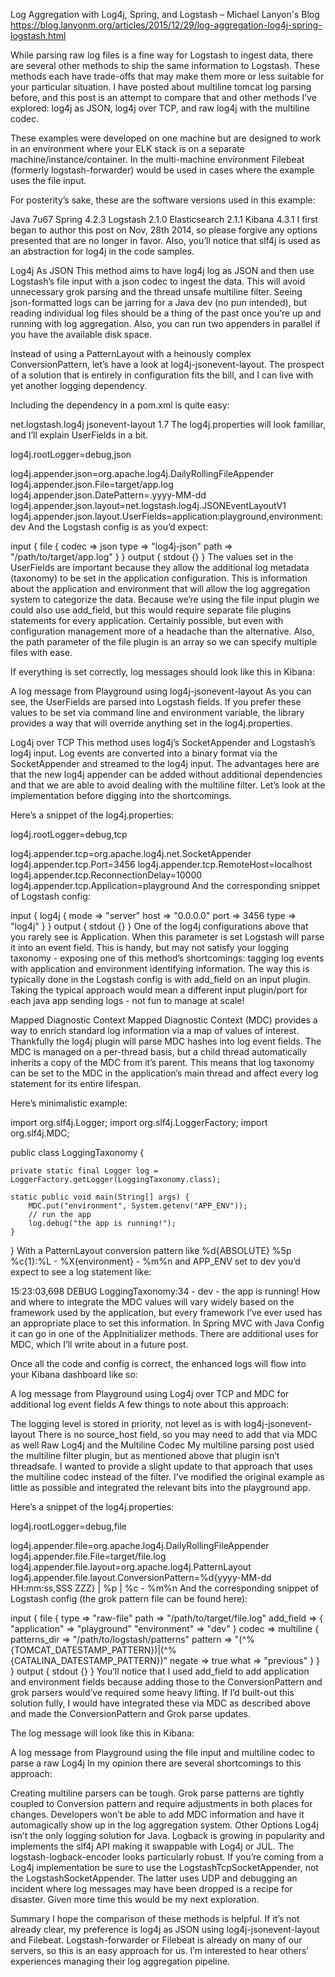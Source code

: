 

Log Aggregation with Log4j, Spring, and Logstash – Michael Lanyon's Blog https://blog.lanyonm.org/articles/2015/12/29/log-aggregation-log4j-spring-logstash.html

While parsing raw log files is a fine way for Logstash to ingest data, there are several other methods to ship the same information to Logstash. These methods each have trade-offs that may make them more or less suitable for your particular situation. I have posted about multiline tomcat log parsing before, and this post is an attempt to compare that and other methods I’ve explored: log4j as JSON, log4j over TCP, and raw log4j with the multiline codec.

These examples were developed on one machine but are designed to work in an environment where your ELK stack is on a separate machine/instance/container. In the multi-machine environment Filebeat (formerly logstash-forwarder) would be used in cases where the example uses the file input.

For posterity’s sake, these are the software versions used in this example:

Java 7u67
Spring 4.2.3
Logstash 2.1.0
Elasticsearch 2.1.1
Kibana 4.3.1
I first began to author this post on Nov, 28th 2014, so please forgive any options presented that are no longer in favor. Also, you’ll notice that slf4j is used as an abstraction for log4j in the code samples.

Log4j As JSON
This method aims to have log4j log as JSON and then use Logstash’s file input with a json codec to ingest the data. This will avoid unnecessary grok parsing and the thread unsafe multiline filter. Seeing json-formatted logs can be jarring for a Java dev (no pun intended), but reading individual log files should be a thing of the past once you’re up and running with log aggregation. Also, you can run two appenders in parallel if you have the available disk space.

Instead of using a PatternLayout with a heinously complex ConversionPattern, let’s have a look at log4j-jsonevent-layout. The prospect of a solution that is entirely in configuration fits the bill, and I can live with yet another logging dependency.

Including the dependency in a pom.xml is quite easy:

<dependency>
    <groupId>net.logstash.log4j</groupId>
    <artifactId>jsonevent-layout</artifactId>
    <version>1.7</version>
</dependency>
The log4j.properties will look familiar, and I’ll explain UserFields in a bit.

log4j.rootLogger=debug,json

log4j.appender.json=org.apache.log4j.DailyRollingFileAppender
log4j.appender.json.File=target/app.log
log4j.appender.json.DatePattern=.yyyy-MM-dd
log4j.appender.json.layout=net.logstash.log4j.JSONEventLayoutV1
log4j.appender.json.layout.UserFields=application:playground,environment:dev
And the Logstash config is as you’d expect:

input {
  file {
    codec => json
    type => "log4j-json"
    path => "/path/to/target/app.log"
  }
}
output {
  stdout {}
}
The values set in the UserFields are important because they allow the additional log metadata (taxonomy) to be set in the application configuration. This is information about the application and environment that will allow the log aggregation system to categorize the data. Because we’re using the file input plugin we could also use add_field, but this would require separate file plugins statements for every application. Certainly possible, but even with configuration management more of a headache than the alternative. Also, the path parameter of the file plugin is an array so we can specify multiple files with ease.

If everything is set correctly, log messages should look like this in Kibana:


A log message from Playground using log4j-jsonevent-layout
As you can see, the UserFields are parsed into Logstash fields. If you prefer these values to be set via command line and environment variable, the library provides a way that will override anything set in the log4j.properties.

Log4j over TCP
This method uses log4j’s SocketAppender and Logstash’s log4j input. Log events are converted into a binary format via the SocketAppender and streamed to the log4j input. The advantages here are that the new log4j appender can be added without additional dependencies and that we are able to avoid dealing with the multiline filter. Let’s look at the implementation before digging into the shortcomings.

Here’s a snippet of the log4j.properties:

log4j.rootLogger=debug,tcp

log4j.appender.tcp=org.apache.log4j.net.SocketAppender
log4j.appender.tcp.Port=3456
log4j.appender.tcp.RemoteHost=localhost
log4j.appender.tcp.ReconnectionDelay=10000
log4j.appender.tcp.Application=playground
And the corresponding snippet of Logstash config:

input {
  log4j {
    mode => "server"
    host => "0.0.0.0"
    port => 3456
    type => "log4j"
  }
}
output {
  stdout {}
}
One of the log4j configurations above that you rarely see is Application. When this parameter is set Logstash will parse it into an event field. This is handy, but may not satisfy your logging taxonomy - exposing one of this method’s shortcomings: tagging log events with application and environment identifying information. The way this is typically done in the Logstash config is with add_field on an input plugin. Taking the typical approach would mean a different input plugin/port for each java app sending logs - not fun to manage at scale!

Mapped Diagnostic Context
Mapped Diagnostic Context (MDC) provides a way to enrich standard log information via a map of values of interest. Thankfully the log4j plugin will parse MDC hashes into log event fields. The MDC is managed on a per-thread basis, but a child thread automatically inherits a copy of the MDC from it’s parent. This means that log taxonomy can be set to the MDC in the application’s main thread and affect every log statement for its entire lifespan.

Here’s minimalistic example:

import org.slf4j.Logger;
import org.slf4j.LoggerFactory;
import org.slf4j.MDC;

public class LoggingTaxonomy {

    private static final Logger log = LoggerFactory.getLogger(LoggingTaxonomy.class);

    static public void main(String[] args) {
        MDC.put("environment", System.getenv("APP_ENV"));
        // run the app
        log.debug("the app is running!");
    }
}
With a PatternLayout conversion pattern like %d{ABSOLUTE} %5p %c{1}:%L - %X{environment} - %m%n and APP_ENV set to dev you’d expect to see a log statement like:

15:23:03,698 DEBUG LoggingTaxonomy:34 - dev - the app is running!
How and where to integrate the MDC values will vary widely based on the framework used by the application, but every framework I’ve ever used has an appropriate place to set this information. In Spring MVC with Java Config it can go in one of the AppInitializer methods. There are additional uses for MDC, which I’ll write about in a future post.

Once all the code and config is correct, the enhanced logs will flow into your Kibana dashboard like so:


A log message from Playground using Log4j over TCP and MDC for additional log event fields
A few things to note about this approach:

The logging level is stored in priority, not level as is with log4j-jsonevent-layout
There is no source_host field, so you may need to add that via MDC as well
Raw Log4j and the Multiline Codec
My multiline parsing post used the multiline filter plugin, but as mentioned above that plugin isn’t threadsafe. I wanted to provide a slight update to that approach that uses the multiline codec instead of the filter. I’ve modified the original example as little as possible and integrated the relevant bits into the playground app.

Here’s a snippet of the log4j.properties:

log4j.rootLogger=debug,file

log4j.appender.file=org.apache.log4j.DailyRollingFileAppender
log4j.appender.file.File=target/file.log
log4j.appender.file.layout=org.apache.log4j.PatternLayout
log4j.appender.file.layout.ConversionPattern=%d{yyyy-MM-dd HH:mm:ss,SSS ZZZ} | %p | %c - %m%n
And the corresponding snippet of Logstash config (the grok pattern file can be found here):

input {
  file {
    type => "raw-file"
    path => "/path/to/target/file.log"
    add_field => {
      "application" => "playground"
      "environment" => "dev"
    }
    codec => multiline {
      patterns_dir => "/path/to/logstash/patterns"
      pattern => "(^%{TOMCAT_DATESTAMP_PATTERN})|(^%{CATALINA_DATESTAMP_PATTERN})"
      negate => true
      what => "previous"
    }
  }
}
output {
  stdout {}
}
You’ll notice that I used add_field to add application and environment fields because adding those to the ConversionPattern and grok parsers would’ve required some heavy lifting. If I’d built-out this solution fully, I would have integrated these via MDC as described above and made the ConversionPattern and Grok parse updates.

The log message will look like this in Kibana:


A log message from Playground using the file input and multiline codec to parse a raw Log4j
In my opinion there are several shortcomings to this approach:

Creating multiline parsers can be tough.
Grok parse patterns are tightly coupled to Conversion pattern and require adjustments in both places for changes.
Developers won’t be able to add MDC information and have it automagically show up in the log aggregation system.
Other Options
Log4j isn’t the only logging solution for Java. Logback is growing in popularity and implements the slf4j API making it swappable with Log4j or JUL. The logstash-logback-encoder looks particularly robust. If you’re coming from a Log4j implementation be sure to use the LogstashTcpSocketAppender, not the LogstashSocketAppender. The latter uses UDP and debugging an incident where log messages may have been dropped is a recipe for disaster. Given more time this would be my next exploration.

Summary
I hope the comparison of these methods is helpful. If it’s not already clear, my preference is log4j as JSON using log4j-jsonevent-layout and Filebeat. Logstash-forwarder or Filebeat is already on many of our servers, so this is an easy approach for us. I’m interested to hear others’ experiences managing their log aggregation pipeline.